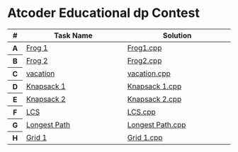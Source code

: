 # Atcoder  Educational dp Contest

<table class="table table-striped table-dark">
  <thead>
    <tr>
      <th width="1%" class="text-center">#</th>
      <th width="20%" class="text-center">Task Name</th>
      <th width="20%" class="text-center">Solution</th>
    </tr>
  </thead>
  <tbody>
    <tr>
      <th scope="row">A</th>
     <td><a href="https://atcoder.jp/contests/dp/tasks/dp_a">Frog 1</a></td>
     <td><a href="https://github.com/rabeeadelbeabesh/atcoder-online-judge-solutions/blob/main/Atcoder-Frog%201.cpp">Frog1.cpp</a></td>
    </tr>
    <tr>
      <th scope="row">B</th>
     <td><a href="https://atcoder.jp/contests/dp/tasks/dp_b">Frog 2</a></td>
     <td><a href="https://github.com/rabeeadelbeabesh/atcoder-online-judge-solutions/blob/main/Atcoder%20-Frog%202.cpp">Frog2.cpp</a></td>
    </tr>
    <tr>
      <th scope="row">C</th>
     <td><a href="https://atcoder.jp/contests/dp/tasks/dp_c">vacation</a></td>
     <td><a href="https://github.com/rabeeadelbeabesh/atcoder-online-judge-solutions/blob/main/atcoder%20educational%20dp%20contest%20%20vacation.cpp">vacation.cpp</a></td>
    </tr>
     <tr>
      <th scope="row">D</th>
     <td><a href="https://atcoder.jp/contests/dp/tasks/dp_d">Knapsack 1</a></td>
     <td><a href="https://github.com/rabeeadelbeabesh/atcoder-online-judge-solutions/blob/main/atcoder%20educational%20dp%20contest%20Knapsack%201%20.cpp"> Knapsack 1.cpp</a></td>
    </tr>
       <tr>
      <th scope="row">E</th>
     <td><a href="https://atcoder.jp/contests/dp/tasks/dp_e">Knapsack 2</a></td>
     <td><a href="https://github.com/rabeeadelbeabesh/atcoder-online-judge-solutions/blob/main/atcoder%20educational%20dp%20contest%20knapsack%202%20.cpp"> Knapsack 2.cpp</a></td>
    </tr>
      <tr>
      <th scope="row">F</th>
     <td><a href="https://atcoder.jp/contests/dp/tasks/dp_f">LCS</a></td>
     <td><a href="https://github.com/rabeeadelbeabesh/atcoder-online-judge-solutions/blob/main/atcoder%20educational%20dp%20contest%20LCS.cpp"> LCS.cpp</a></td>
    </tr>
      <tr>
      <th scope="row">G</th>
     <td><a href="https://atcoder.jp/contests/dp/tasks/dp_g">Longest Path</a></td>
     <td><a href="https://github.com/rabeeadelbeabesh/atcoder-online-judge-solutions/blob/main/atcoder%20educational%20dp%20contest%20Longest%20Path.cpp"> Longest Path.cpp</a></td>
    </tr>
         <tr>
      <th scope="row">H</th>
     <td><a href="https://atcoder.jp/contests/dp/tasks/dp_h">Grid 1</a></td>
     <td><a href="https://github.com/rabeeadelbeabesh/atcoder-online-judge-solutions/blob/main/atcoder%20educational%20dp%20contest%20Grid%201.cpp">Grid 1.cpp</a>      </td>
    </tr>
  </tbody>
</table>
